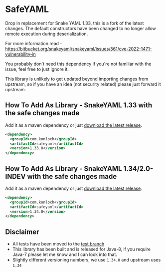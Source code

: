 # SafeYAML
Drop in replacement for Snake YAML 1.33, this is a fork of the latest changes. The default constructors have been changed to no longer allow remote execution during deserialization.

For more information read - https://bitbucket.org/snakeyaml/snakeyaml/issues/561/cve-2022-1471-vulnerability-in

You probably don't need this dependency if you're not familiar with the issue, feel free to just ignore it.

This library is unlikely to get updated beyond importing changes from upstream, so if you have an idea (not security related) please just forward it upstream.

## How To Add As Library - SnakeYAML 1.33 with the safe changes made
Add it as a maven dependency or just [download the latest release](https://github.com/Konloch/SafeYAML/releases).
```xml
<dependency>
  <groupId>com.konloch</groupId>
  <artifactId>safeyaml</artifactId>
  <version>1.33.0</version>
</dependency>
```

## How To Add As Library - SnakeYAML 1.34/2.0-INDEV with the safe changes made
Add it as a maven dependency or just [download the latest release](https://github.com/Konloch/SafeYAML/releases).
```xml
<dependency>
  <groupId>com.konloch</groupId>
  <artifactId>safeyaml</artifactId>
  <version>1.34.0</version>
</dependency>
```

## Disclaimer
+ All tests have been moved to the [test branch](https://github.com/Konloch/SafeYAML/tree/tests)
+ This library has been built and is released for Java-8, if you require Java-7 please let me know and I can look into that.
+ Slightly different versioning numbers, we use `1.34.0` and upstream uses `1.34`
